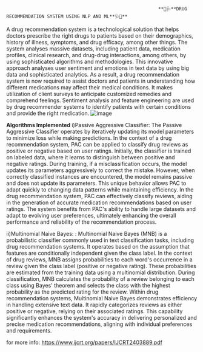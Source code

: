                                                             **💊🩺**DRUG RECOMMENDATION SYSTEM USING NLP AND ML**🩺💊**
A drug recommendation system is a technological solution that helps doctors prescribe the right drugs to patients based on their demographics, history of illness, symptoms, and drug efficacy, among other things.
The system analyses massive datasets, including patient data, medication profiles, clinical research, and drug-drug interactions, among others, by using sophisticated algorithms and methodologies. 
This innovative approach analyses user sentiment and emotions in text data by using big data and sophisticated analytics. 
As a result, a drug recommendation system is now required to assist doctors and patients in understanding how different medications may affect their medical conditions.
It makes utilization of client surveys to anticipate customized remedies and comprehend feelings. 
Sentiment analysis and feature engineering are used by drug recommender systems to identify patients with certain conditions and provide the right medication.
![image](https://github.com/user-attachments/assets/43560d89-bb45-4df4-af87-16600e541d42)

 **Algorithms Implemented**
 i)Passive Aggressive Classifier: The Passive Aggressive Classifier operates by iteratively updating its model parameters to minimize loss while making predictions. In the context of a drug recommendation system, PAC
can be applied to classify drug reviews as positive or negative based on user ratings. Initially, the classifier is trained on labeled data, where it learns to distinguish between positive and negative ratings. During training,
if a misclassification occurs, the model updates its parameters aggressively to correct the mistake. However, when correctly classified instances are encountered, the model remains passive and does not update its
parameters. This unique behavior allows PAC to adapt quickly to changing data patterns while maintaining efficiency. In the drug recommendation system, PAC can effectively classify reviews, aiding in the generation
of accurate medication recommendations based on user ratings. The system benefits from PAC's ability to handle large datasets and adapt to evolving user preferences, ultimately enhancing the overall performance
and reliability of the recommendation process.

ii)Multinomial Naive Bayes: : Multinomial Naive Bayes (MNB) is a probabilistic classifier commonly used in text classification tasks, including drug recommendation systems. It operates based on the assumption that
features are conditionally independent given the class label. In the context of drug reviews, MNB assigns probabilities to each word's occurrence in a review given the class label (positive or negative rating). These
probabilities are estimated from the training data using a multinomial distribution. During classification, MNB calculates the probability of a review belonging to each class using Bayes' theorem and selects the class with
the highest probability as the predicted rating for the review. Within drug recommendation systems, Multinomial Naive Bayes demonstrates efficiency in handling extensive text data. It rapidly categorizes
reviews as either positive or negative, relying on their associated ratings. This capability significantly enhances the system's accuracy in delivering personalized and precise medication recommendations, aligning with
individual preferences and requirements.

for more info: 
https://www.ijcrt.org/papers/IJCRT2403889.pdf


